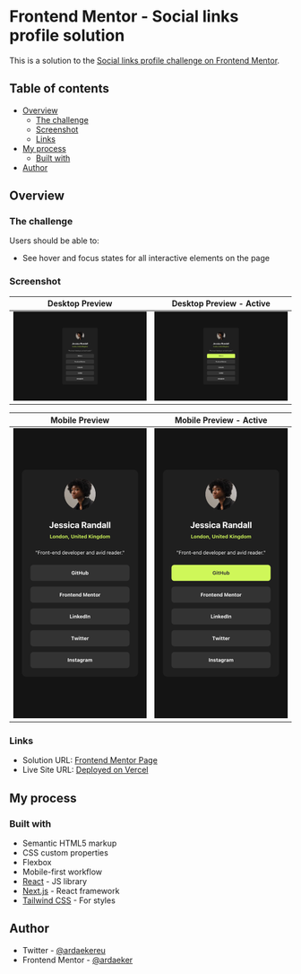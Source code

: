 # Frontend Mentor - Social links profile solution

This is a solution to the [Social links profile challenge on Frontend Mentor](https://www.frontendmentor.io/challenges/social-links-profile-UG32l9m6dQ).

## Table of contents

- [Overview](#overview)
  - [The challenge](#the-challenge)
  - [Screenshot](#screenshot)
  - [Links](#links)
- [My process](#my-process)
  - [Built with](#built-with)
- [Author](#author)

## Overview

### The challenge

Users should be able to:

- See hover and focus states for all interactive elements on the page

### Screenshot

| Desktop Preview                           | Desktop Preview - Active                         |
| ----------------------------------------- | ------------------------------------------------ |
| ![](./screenshots/desktop-screenshot.png) | ![](./screenshots/desktop-screenshot-active.png) |

| Mobile Preview                           | Mobile Preview - Active                         |
| ---------------------------------------- | ----------------------------------------------- |
| ![](./screenshots/mobile-screenshot.png) | ![](./screenshots/mobile-screenshot-active.png) |

### Links

- Solution URL: [Frontend Mentor Page](https://www.frontendmentor.io/solutions/social-links-profile-slcKgGvBTc)
- Live Site URL: [Deployed on Vercel](https://fm-2024-social-links-profile.vercel.app)

## My process

### Built with

- Semantic HTML5 markup
- CSS custom properties
- Flexbox
- Mobile-first workflow
- [React](https://reactjs.org/) - JS library
- [Next.js](https://nextjs.org/) - React framework
- [Tailwind CSS](https://tailwindcss.com/) - For styles

## Author

- Twitter - [@ardaekereu](https://www.twitter.com/ardaekereu)
- Frontend Mentor - [@ardaeker](https://www.frontendmentor.io/profile/ardaeker)
